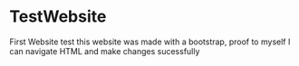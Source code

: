 # TestWebsite
 First Website test
         this website was made with a bootstrap, proof to myself I can navigate HTML and make changes sucessfully
